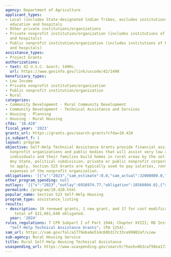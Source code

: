 ```yaml
---
agency: Department of Agriculture
applicant_types:
- Local (includes State-designated lndian Tribes, excludes institutions of higher
  education and hospitals
- Other private institutions/organizations
- Private nonprofit institution/organization (includes institutions of higher education
  and hospitals)
- Public nonprofit institution/organization (includes institutions of higher education
  and hospitals)
assistance_types:
- Project Grants
authorizations:
- text: 42 U.S.C. &sect; 1490c.
  url: https://www.govinfo.gov/link/uscode/42/1490
beneficiary_types:
- Low Income
- Private nonprofit institution/organization
- Public nonprofit institution/organization
- Rural
categories:
- Community Development - Rural Community Development
- Community Development - Technical Assistance and Services
- Housing - Planning
- Housing - Rural Housing
cfda: '10.420'
fiscal_year: '2023'
grants_url: https://grants.gov/search-grants?cfda=10.420
is_subpart_f: 1
layout: program
objective: Self-Help Technical Assistance Grants provide financial assistance to qualified
  nonprofit organizations and public bodies that will assist very low and low-income
  individuals and their families build homes in rural areas by the self help method.
  Any State, political subdivision, private or public nonprofit corporation is eligible
  to apply. Section 523 Grants are typically used to pay salaries, rent, and office
  expenses of the nonprofit organization.
obligations: '[{"x":"2023","sam_estimate":0.0,"sam_actual":32000000.0,"usa_spending_actual":18535804.0},{"x":"2024","sam_estimate":0.0,"sam_actual":25000000.0,"usa_spending_actual":14615018.0},{"x":"2025","sam_estimate":0.0,"sam_actual":32000000.0,"usa_spending_actual":0.0}]'
other_program_spending: null
outlays: '[{"x":"2023","outlay":6916974.77,"obligation":18560804.0},{"x":"2024","outlay":854707.24,"obligation":14615018.0},{"x":"2025","outlay":0.0,"obligation":0.0}]'
permalink: /program/10.420.html
popular_name: Section 523 Self-Help Housing
program_type: assistance_listing
results:
- description: 19 renewed grants, 1 new grant, and 17 for cost modifications for a
    total of $21,661,640 obligated.
  year: '2024'
rules_regulations: 7 CFR Subpart I of Part 1944; Chapter XVIII; RD Instruction 1944-I,
  "Self-Help Technical Assistance Grants"; (PA 1254).
sam_url: https://sam.gov/fal/a1779eba6e514c60b317c33ce99802af/view
sub-agency: Rural Housing Service
title: Rural Self-Help Housing Technical Assistance
usaspending_url: https://www.usaspending.gov/search/?hash=0b3caf50ea1727af311cd40b80bfd8ee
---
```

